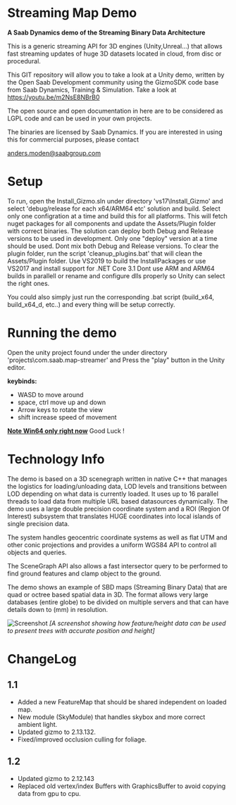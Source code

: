 Streaming Map Demo
==================

<B>A Saab Dynamics demo of the Streaming Binary Data Architecture</B>

This is a generic streaming API for 3D engines (Unity,Unreal...) that allows fast streaming updates of huge 3D datasets located in cloud, from disc or procedural.

This GIT repository will allow you to take a look at a Unity demo, written by the Open Saab Development community using the GizmoSDK code base from Saab Dynamics, Training & Simulation. Take a look at https://youtu.be/m2NsE8NBrB0

The open source and open documentation in here are to be considered as LGPL code and can be used in your own projects.

The binaries are licensed by Saab Dynamics. If you are interested in using this for commercial purposes, please contact 

anders.moden@saabgroup.com




Setup
=====

To run, open the Install_Gizmo.sln under directory 'vs17\Install_Gizmo' and select 'debug/release for each x64/ARM64 etc' solution and build. Select only one configration at a time and build this for all platforms. This will fetch nuget packages for all components and update the Assets/Plugin folder with correct binaries. The solution can deploy both Debug and Release versions to be used in development. Only one "deploy" version at a time should be used. Dont mix both Debug and Release versions. To clear the plugin folder, run the script 'cleanup_plugins.bat' that will clean the Assets/Plugin folder. Use VS2019 to build the InstallPackages or use VS2017 and install support for .NET Core 3.1 
Dont use ARM and ARM64 builds in parallell or rename and configure dlls properly so Unity can select the right ones.

You could also simply just run the corresponding .bat script (build_x64, build_x64_d, etc..) and every thing will be setup correctly.


Running the demo
================
Open the unity project found under the under directory 'projects\com.saab.map-streamer' and Press the "play" button in the Unity editor. 

<b>keybinds:</b>
* WASD to move around
* space, ctrl move up and down
* Arrow keys to rotate the view
* shift increase speed of movement

<b><u>Note Win64 only right now</u></b>
Good Luck !


Technology Info
===============

The demo is based on a 3D scenegraph written in native C++ that manages the logistics for loading/unloading data, LOD levels and transitions between LOD depending on what data is currently loaded. It uses up to 16 parallel threads to load data from multiple URL based datasources dynamically.
The demo uses a large double precision coordinate system and a ROI (Region Of Interest) subsystem that translates HUGE coordinates into local islands of single precision data. 

The system handles geocentric coordinate systems as well as flat UTM and other conic projections and provides a uniform WGS84 API to control all objects and queries.

The SceneGraph API also allows a fast intersector query to be performed to find ground features and clamp object to the ground.

The demo shows an example of SBD maps (Streaming Binary Data) that are quad or octree based spatial data in 3D. The format allows very large databases (entire globe) to be divided on multiple servers and that can have details down to (mm) in resolution.

![Screenshot](https://gizmosdk.blob.core.windows.net/maps/stock/thumb.png)
_[A screenshot showing how feature/height data can be used to present trees with accurate position and height]_  

# ChangeLog

## 1.1
- Added a new FeatureMap that should be shared independent on loaded map.
- New module (SkyModule) that handles skybox and more correct ambient light.
- Updated gizmo to 2.13.132.
- Fixed/improved occlusion culling for foliage.

## 1.2
- Updated gizmo to 2.12.143
- Replaced old vertex/index Buffers with GraphicsBuffer to avoid copying data from gpu to cpu.